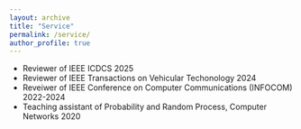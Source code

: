 ```yaml
---
layout: archive
title: "Service"
permalink: /service/
author_profile: true
---
```


- Reviewer of IEEE ICDCS 2025
- Reviewer of IEEE Transactions on Vehicular Techonology 2024
- Reveiwer of IEEE Conference on Computer Communications (INFOCOM) 2022-2024
- Teaching assistant of Probability and Random Process, Computer Networks 2020
